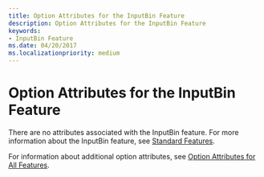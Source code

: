 ```yaml
---
title: Option Attributes for the InputBin Feature
description: Option Attributes for the InputBin Feature
keywords:
- InputBin Feature
ms.date: 04/20/2017
ms.localizationpriority: medium
---
```


# Option Attributes for the InputBin Feature





There are no attributes associated with the InputBin feature. For more information about the InputBin feature, see [Standard Features](standard-features.md).

For information about additional option attributes, see [Option Attributes for All Features](option-attributes-for-all-features.md).

 

 




